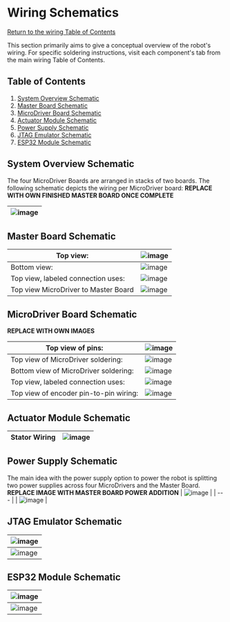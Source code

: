 # Wiring Schematics
[Return to the wiring Table of Contents](https://github.com/EmiliaPsacharopoulos/Quadruped-8dof-Robot/tree/main/Wiring#table-of-contents)

This section primarily aims to give a conceptual overview of the robot's wiring. For specific soldering instructions, visit each component's tab from the main wiring Table of Contents.

## Table of Contents
1. [System Overview Schematic](https://github.com/EmiliaPsacharopoulos/Quadruped-8dof-Robot/blob/main/Wiring/Wiring%20Schematics/README.md#system-overview-schematic)
2. [Master Board Schematic](https://github.com/EmiliaPsacharopoulos/Quadruped-8dof-Robot/blob/main/Wiring/Wiring%20Schematics/README.md#master-board-schematic)
3. [MicroDriver Board Schematic](https://github.com/EmiliaPsacharopoulos/Quadruped-8dof-Robot/blob/main/Wiring/Wiring%20Schematics/README.md#microdriver-board-schematic)
4. [Actuator Module Schematic](https://github.com/EmiliaPsacharopoulos/Quadruped-8dof-Robot/blob/main/Wiring/Wiring%20Schematics/README.md#actuator-module-schematic)
5. [Power Supply Schematic](https://github.com/EmiliaPsacharopoulos/Quadruped-8dof-Robot/blob/main/Wiring/Wiring%20Schematics/README.md#power-supply-schematic)
6. [JTAG Emulator Schematic](https://github.com/EmiliaPsacharopoulos/Quadruped-8dof-Robot/blob/main/Wiring/Wiring%20Schematics/README.md#jtag-emulator-schematic)
7. [ESP32 Module Schematic](https://github.com/EmiliaPsacharopoulos/Quadruped-8dof-Robot/blob/main/Wiring/Wiring%20Schematics/README.md#esp32-module-schematic)

## System Overview Schematic
The four MicroDriver Boards are arranged in stacks of two boards. The following schematic depicts the wiring per MicroDriver board:
**REPLACE WITH OWN FINISHED MASTER BOARD ONCE COMPLETE**

| ![image](https://user-images.githubusercontent.com/84528674/120712446-a35b4580-c48e-11eb-8046-ba50bb617a32.png) |
| --- |

## Master Board Schematic

| Top view: | ![image](https://user-images.githubusercontent.com/84528674/120714237-f1714880-c490-11eb-91ce-914bdff66ef6.png) |
| --- | --- |
| Bottom view: | ![image](https://user-images.githubusercontent.com/84528674/120714423-2aa9b880-c491-11eb-918b-4bcee25e5786.png) |
| Top view, labeled connection uses: | ![image](https://user-images.githubusercontent.com/84528674/120714649-79efe900-c491-11eb-8632-b5b59cf0a7f1.png)| 
| Top view MicroDriver to Master Board | ![image](https://user-images.githubusercontent.com/84528674/120717091-ffc16380-c494-11eb-85ce-e03474413c85.png) |

## MicroDriver Board Schematic
**REPLACE WITH OWN IMAGES**

| Top view of pins: |  ![image](https://user-images.githubusercontent.com/84528674/120715474-a0625400-c492-11eb-9346-d0db1d223dad.png) |
| --- | --- |
| Top view of MicroDriver soldering: | ![image](https://user-images.githubusercontent.com/84528674/120716628-4ebac900-c494-11eb-8485-95e0e24657fd.png) |
| Bottom view of MicroDriver soldering: | ![image](https://user-images.githubusercontent.com/84528674/120715755-0fd84380-c493-11eb-9889-e3a2fb80686b.png) |
| Top view, labeled connection uses: | ![image](https://user-images.githubusercontent.com/84528674/120716922-b5d87d80-c494-11eb-999e-98013a6926a1.png) |
| Top view of encoder pin-to-pin wiring: | ![image](https://user-images.githubusercontent.com/84528674/120715101-1fa35800-c492-11eb-8a02-1d93c382d861.png) |

## Actuator Module Schematic
| Stator Wiring | ![image](https://user-images.githubusercontent.com/84528674/120717294-4c0ca380-c495-11eb-9f7c-e8d0128f54dd.png) |
| --- | --- |

## Power Supply Schematic
The main idea with the power supply option to power the robot is splitting two power supplies across four MicroDrivers and the Master Board. 
**REPLACE IMAGE WITH MASTER BOARD POWER ADDITION**
| ![image](https://user-images.githubusercontent.com/84528674/120664295-d387f180-c458-11eb-8c1a-fc36c6dd8ccf.png) |
| --- |
| ![image](https://user-images.githubusercontent.com/84528674/120674582-3a5dd880-c462-11eb-83c3-c5778c1277d2.png) |

## JTAG Emulator Schematic 
| ![image](https://user-images.githubusercontent.com/84528674/120709638-15ca2680-c48b-11eb-85ed-ee46989f4293.png) |
| --- |
| ![image](https://user-images.githubusercontent.com/84528674/120709690-2bd7e700-c48b-11eb-9ab5-60cec50478d1.png) |

## ESP32 Module Schematic
| ![image](https://user-images.githubusercontent.com/84528674/121087839-eb41db80-c7b2-11eb-88f0-d45fcf2a4cd4.png) |
| --- |
| ![image](https://user-images.githubusercontent.com/84528674/121087937-0b719a80-c7b3-11eb-83a0-433f2a313737.png) |
